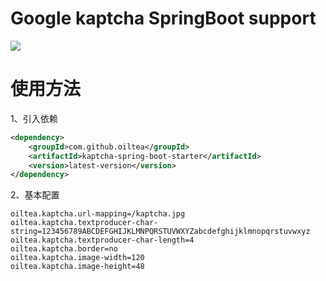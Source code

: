 # Google kaptcha SpringBoot support

[![](https://jitci.com/gh/oiltea/kaptcha-spring-boot-starter/svg)](https://jitci.com/gh/oiltea/kaptcha-spring-boot-starter)

# 使用方法

1、引入依赖
``` xml
<dependency>
	<groupId>com.github.oiltea</groupId>
	<artifactId>kaptcha-spring-boot-starter</artifactId>
	<version>latest-version</version>
</dependency>
```

2、基本配置
``` properties
oiltea.kaptcha.url-mapping=/kaptcha.jpg
oiltea.kaptcha.textproducer-char-string=123456789ABCDEFGHIJKLMNPQRSTUVWXYZabcdefghijklmnopqrstuvwxyz
oiltea.kaptcha.textproducer-char-length=4
oiltea.kaptcha.border=no
oiltea.kaptcha.image-width=120
oiltea.kaptcha.image-height=48
```